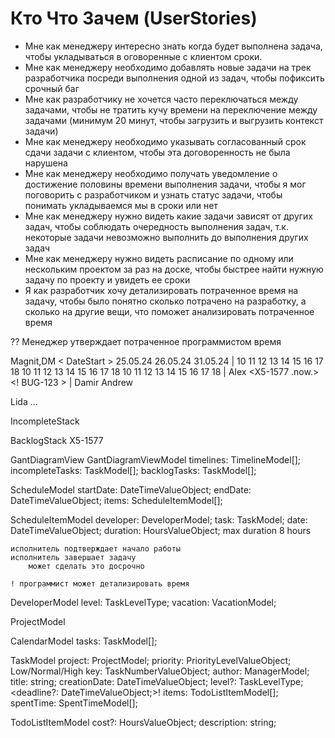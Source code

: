 # Кто Что Зачем (UserStories)
- Мне как менеджеру интересно знать когда будет выполнена задача, чтобы укладываться в оговоренные с клиентом сроки.
- Мне как менеджеру необходимо добавлять новые задачи на трек разработчика посреди выполнения одной из задач, чтобы пофиксить срочный баг
- Мне как разработчику не хочется часто переключаться между задачами, чтобы не тратить кучу времени на переключение между задачами 
(минимум 20 минут, чтобы загрузить и выгрузить контекст задачи)
- Мне как менеджеру необходимо указывать согласованный срок сдачи задачи с клиентом, чтобы эта договоренность не была нарушена
- Мне как менеджеру необходимо получать уведомление о достижение половины времени выполнения задачи, чтобы я мог поговорить с разработчиком и узнать статус задачи, чтобы понимать укладываемся мы в сроки или нет
- Мне как менеджеру нужно видеть какие задачи зависят от других задач, чтобы соблюдать очередность выполнения задач, т.к. некоторые задачи невозможно выполнить до выполнения других задач
- Мне как менеджеру нужно видеть расписание по одному или нескольким проектом за раз на доске, чтобы быстрее найти нужную задачу по проекту и увидеть ее сроки
- Я как разработчик хочу детализировать потраченное время на задачу, чтобы было понятно сколько потрачено на разработку, а сколько на другие вещи, что поможет анализировать потраченное время

?? Менеджер утверждает потраченное программистом время

Magnit,DM    < DateStart >
        25.05.24                     26.05.24                      31.05.24                    |
        10 11 12 13 14 15 16 17 18   10 11 12 13 14 15 16 17 18    10 11 12 13 14 15 16 17 18  |
Alex    <X5-1577            .now.>   <! BUG-123  ><X5-1577    >    <X5-1577                 >  | <X5-1577    >
Damir   <X5-1234                 >   <X5-1244  >  <X5-1234                                 >
Andrew  <LW-1567                    > <XXXXXXXXX> <LW-1567                    > <Vacation>

Lida                                                <X5-1234  >
...

IncompleteStack

BacklogStack
X5-1577

GantDiagramView
GantDiagramViewModel
    timelines: TimelineModel[];
    incompleteTasks: TaskModel[];
    backlogTasks: TaskModel[];

ScheduleModel
    startDate: DateTimeValueObject;
    endDate: DateTimeValueObject;
    items: ScheduleItemModel[];

ScheduleItemModel
    developer: DeveloperModel;
    task: TaskModel;
    date: DateTimeValueObject;
    duration: HoursValueObject; max duration 8 hours

    исполнитель подтверждает начало работы
    исполнитель завершает задачу
        может сделать это досрочно

    ! программист может детализировать время


DeveloperModel
    level: TaskLevelType;
    vacation: VacationModel;


ProjectModel

CalendarModel
    tasks: TaskModel[];

TaskModel
    project: ProjectModel;
    priority: PriorityLevelValueObject; Low/Normal/High
    key: TaskNumberValueObject;
    author: ManagerModel;
    title: string;
    creationDate: DateTimeValueObject;
    level?: TaskLevelType;
    <deadline?: DateTimeValueObject;>!
    items: TodoListItemModel[];
    spentTime: SpentTimeModel[];

TodoListItemModel
    cost?: HoursValueObject;
    description: string;

